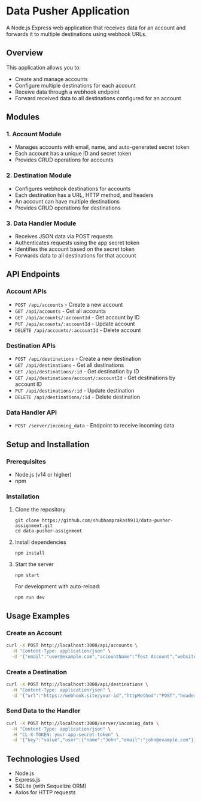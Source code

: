 # Data Pusher Application

A Node.js Express web application that receives data for an account and forwards it to multiple destinations using webhook URLs.

## Overview

This application allows you to:
- Create and manage accounts
- Configure multiple destinations for each account
- Receive data through a webhook endpoint
- Forward received data to all destinations configured for an account

## Modules

### 1. Account Module
- Manages accounts with email, name, and auto-generated secret token
- Each account has a unique ID and secret token
- Provides CRUD operations for accounts

### 2. Destination Module
- Configures webhook destinations for accounts
- Each destination has a URL, HTTP method, and headers
- An account can have multiple destinations
- Provides CRUD operations for destinations

### 3. Data Handler Module
- Receives JSON data via POST requests
- Authenticates requests using the app secret token
- Identifies the account based on the secret token
- Forwards data to all destinations for that account

## API Endpoints

### Account APIs
- `POST /api/accounts` - Create a new account
- `GET /api/accounts` - Get all accounts
- `GET /api/accounts/:accountId` - Get account by ID
- `PUT /api/accounts/:accountId` - Update account
- `DELETE /api/accounts/:accountId` - Delete account

### Destination APIs
- `POST /api/destinations` - Create a new destination
- `GET /api/destinations` - Get all destinations
- `GET /api/destinations/:id` - Get destination by ID
- `GET /api/destinations/account/:accountId` - Get destinations by account ID
- `PUT /api/destinations/:id` - Update destination
- `DELETE /api/destinations/:id` - Delete destination

### Data Handler API
- `POST /server/incoming_data` - Endpoint to receive incoming data

## Setup and Installation

### Prerequisites
- Node.js (v14 or higher)
- npm

### Installation

1. Clone the repository
   ```
   git clone https://github.com/shubhamprakash911/data-pusher-assignment.git
   cd data-pusher-assignment
   ```

2. Install dependencies
   ```
   npm install
   ```

3. Start the server
   ```
   npm start
   ```
   For development with auto-reload:
   ```
   npm run dev
   ```

## Usage Examples

### Create an Account
```bash
curl -X POST http://localhost:3000/api/accounts \
  -H "Content-Type: application/json" \
  -d '{"email":"user@example.com","accountName":"Test Account","website":"https://example.com"}'
```

### Create a Destination
```bash
curl -X POST http://localhost:3000/api/destinations \
  -H "Content-Type: application/json" \
  -d '{"url":"https://webhook.site/your-id","httpMethod":"POST","headers":{"Content-Type":"application/json","Authorization":"Bearer token"},"accountId":"your-account-id"}'
```

### Send Data to the Handler
```bash
curl -X POST http://localhost:3000/server/incoming_data \
  -H "Content-Type: application/json" \
  -H "CL-X-TOKEN: your-app-secret-token" \
  -d '{"key":"value","user":{"name":"John","email":"john@example.com"}}'
```

## Technologies Used

- Node.js
- Express.js
- SQLite (with Sequelize ORM)
- Axios for HTTP requests